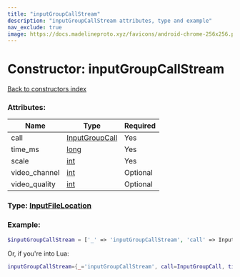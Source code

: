 ```yaml
---
title: "inputGroupCallStream"
description: "inputGroupCallStream attributes, type and example"
nav_exclude: true
image: https://docs.madelineproto.xyz/favicons/android-chrome-256x256.png
---
```

# Constructor: inputGroupCallStream  
[Back to constructors index](index.md)



### Attributes:

| Name     |    Type       | Required |
|----------|---------------|----------|
|call|[InputGroupCall](../types/InputGroupCall.md) | Yes|
|time\_ms|[long](../types/long.md) | Yes|
|scale|[int](../types/int.md) | Yes|
|video\_channel|[int](../types/int.md) | Optional|
|video\_quality|[int](../types/int.md) | Optional|



### Type: [InputFileLocation](../types/InputFileLocation.md)


### Example:

```php
$inputGroupCallStream = ['_' => 'inputGroupCallStream', 'call' => InputGroupCall, 'time_ms' => long, 'scale' => int, 'video_channel' => int, 'video_quality' => int];
```  


Or, if you're into Lua:

```lua
inputGroupCallStream={_='inputGroupCallStream', call=InputGroupCall, time_ms=long, scale=int, video_channel=int, video_quality=int}

```


